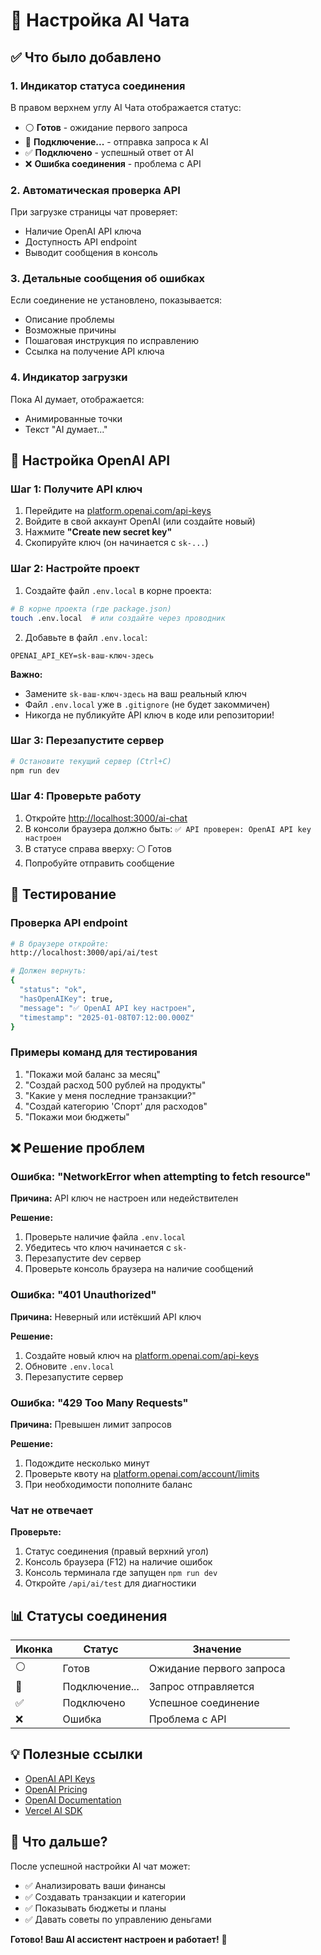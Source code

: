 # 🤖 Настройка AI Чата

## ✅ Что было добавлено

### 1. **Индикатор статуса соединения**
В правом верхнем углу AI Чата отображается статус:
- ⚪ **Готов** - ожидание первого запроса
- 🔄 **Подключение...** - отправка запроса к AI
- ✅ **Подключено** - успешный ответ от AI
- ❌ **Ошибка соединения** - проблема с API

### 2. **Автоматическая проверка API**
При загрузке страницы чат проверяет:
- Наличие OpenAI API ключа
- Доступность API endpoint
- Выводит сообщения в консоль

### 3. **Детальные сообщения об ошибках**
Если соединение не установлено, показывается:
- Описание проблемы
- Возможные причины
- Пошаговая инструкция по исправлению
- Ссылка на получение API ключа

### 4. **Индикатор загрузки**
Пока AI думает, отображается:
- Анимированные точки
- Текст "AI думает..."

## 🔧 Настройка OpenAI API

### Шаг 1: Получите API ключ

1. Перейдите на [platform.openai.com/api-keys](https://platform.openai.com/api-keys)
2. Войдите в свой аккаунт OpenAI (или создайте новый)
3. Нажмите **"Create new secret key"**
4. Скопируйте ключ (он начинается с `sk-...`)

### Шаг 2: Настройте проект

1. Создайте файл `.env.local` в корне проекта:

```bash
# В корне проекта (где package.json)
touch .env.local  # или создайте через проводник
```

2. Добавьте в файл `.env.local`:

```env
OPENAI_API_KEY=sk-ваш-ключ-здесь
```

**Важно:**
- Замените `sk-ваш-ключ-здесь` на ваш реальный ключ
- Файл `.env.local` уже в `.gitignore` (не будет закоммичен)
- Никогда не публикуйте API ключ в коде или репозитории!

### Шаг 3: Перезапустите сервер

```bash
# Остановите текущий сервер (Ctrl+C)
npm run dev
```

### Шаг 4: Проверьте работу

1. Откройте [http://localhost:3000/ai-chat](http://localhost:3000/ai-chat)
2. В консоли браузера должно быть: `✅ API проверен: OpenAI API key настроен`
3. В статусе справа вверху: ⚪ Готов
4. Попробуйте отправить сообщение

## 🧪 Тестирование

### Проверка API endpoint

```bash
# В браузере откройте:
http://localhost:3000/api/ai/test

# Должен вернуть:
{
  "status": "ok",
  "hasOpenAIKey": true,
  "message": "✅ OpenAI API key настроен",
  "timestamp": "2025-01-08T07:12:00.000Z"
}
```

### Примеры команд для тестирования

1. "Покажи мой баланс за месяц"
2. "Создай расход 500 рублей на продукты"
3. "Какие у меня последние транзакции?"
4. "Создай категорию 'Спорт' для расходов"
5. "Покажи мои бюджеты"

## ❌ Решение проблем

### Ошибка: "NetworkError when attempting to fetch resource"

**Причина:** API ключ не настроен или недействителен

**Решение:**
1. Проверьте наличие файла `.env.local`
2. Убедитесь что ключ начинается с `sk-`
3. Перезапустите dev сервер
4. Проверьте консоль браузера на наличие сообщений

### Ошибка: "401 Unauthorized"

**Причина:** Неверный или истёкший API ключ

**Решение:**
1. Создайте новый ключ на [platform.openai.com/api-keys](https://platform.openai.com/api-keys)
2. Обновите `.env.local`
3. Перезапустите сервер

### Ошибка: "429 Too Many Requests"

**Причина:** Превышен лимит запросов

**Решение:**
1. Подождите несколько минут
2. Проверьте квоту на [platform.openai.com/account/limits](https://platform.openai.com/account/limits)
3. При необходимости пополните баланс

### Чат не отвечает

**Проверьте:**
1. Статус соединения (правый верхний угол)
2. Консоль браузера (F12) на наличие ошибок
3. Консоль терминала где запущен `npm run dev`
4. Откройте `/api/ai/test` для диагностики

## 📊 Статусы соединения

| Иконка | Статус | Значение |
|--------|--------|----------|
| ⚪ | Готов | Ожидание первого запроса |
| 🔄 | Подключение... | Запрос отправляется |
| ✅ | Подключено | Успешное соединение |
| ❌ | Ошибка | Проблема с API |

## 💡 Полезные ссылки

- [OpenAI API Keys](https://platform.openai.com/api-keys)
- [OpenAI Pricing](https://openai.com/api/pricing/)
- [OpenAI Documentation](https://platform.openai.com/docs)
- [Vercel AI SDK](https://sdk.vercel.ai/docs)

## 🎯 Что дальше?

После успешной настройки AI чат может:
- ✅ Анализировать ваши финансы
- ✅ Создавать транзакции и категории
- ✅ Показывать бюджеты и планы
- ✅ Давать советы по управлению деньгами

**Готово! Ваш AI ассистент настроен и работает!** 🎉
